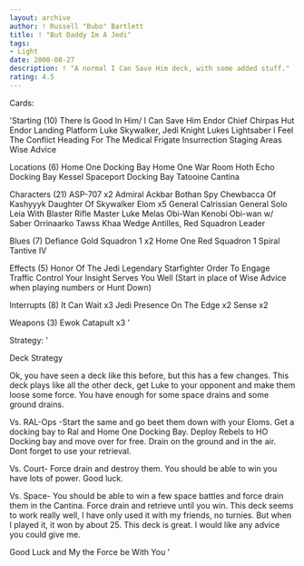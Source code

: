```yaml
---
layout: archive
author: ! Russell "Bubo" Bartlett
title: ! "But Daddy Im A Jedi"
tags:
- Light
date: 2000-08-27
description: ! "A normal I Can Save Him deck, with some added stuff."
rating: 4.5
---
```

Cards: 

'Starting (10)
There Is Good In Him/ I Can Save Him
Endor Chief Chirpas Hut
Endor Landing Platform
Luke Skywalker, Jedi Knight
Lukes Lightsaber
I Feel The Conflict
Heading For The Medical Frigate
Insurrection
Staging Areas
Wise Advice

Locations (6)
Home One Docking Bay
Home One War Room
Hoth Echo Docking Bay
Kessel
Spaceport Docking Bay
Tatooine Cantina

Characters (21)
ASP-707 x2
Admiral Ackbar
Bothan Spy
Chewbacca Of Kashyyyk
Daughter Of Skywalker
Elom x5
General Calrissian
General Solo
Leia With Blaster Rifle
Master Luke
Melas
Obi-Wan Kenobi
Obi-wan w/ Saber
Orrinaarko
Tawss Khaa
Wedge Antilles, Red Squadron Leader

Blues (7)
Defiance
Gold Squadron 1 x2
Home One
Red Squadron 1
Spiral
Tantive IV

Effects (5)
Honor Of The Jedi
Legendary Starfighter
Order To Engage
Traffic Control
Your Insight Serves You Well (Start in place of Wise Advice when playing numbers or Hunt Down)

Interrupts (8)
It Can Wait x3
Jedi Presence
On The Edge x2
Sense x2

Weapons (3)
Ewok Catapult x3
'

Strategy: '

Deck Strategy

Ok, you have seen a deck like this before, but this has a few changes.	This deck plays like all the other deck, get Luke to your opponent and make them loose some force.  You have enough for some space drains and some ground drains.

Vs. RAL-Ops -Start the same and go beet them down with your Eloms.  Get a docking bay to Ral and Home One Docking Bay.	Deploy Rebels to HO Docking bay and move over for free.  Drain on the ground and in the air.  Dont forget to use your retrieval.

Vs. Court- Force drain and destroy them.  You should be able to win you have lots of power.  Good luck.

Vs. Space- You should be able to win a few space battles and force drain them in the Cantina.  Force drain and retrieve until you win.
This deck seems to work really well, I have only used it with my friends, no turnies.  But when I played it, it won by about 25.  This deck is great.  I would like any advice you could give me.

Good Luck and My the Force be With You
'
